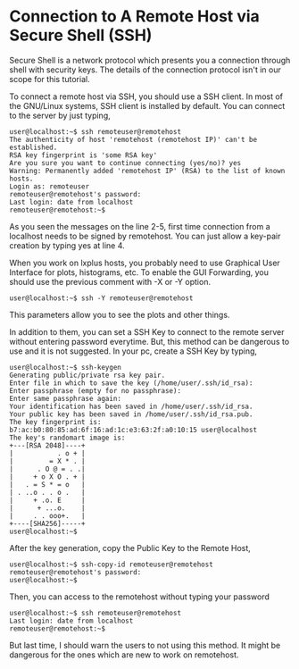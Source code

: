 # Connection to A Remote Host via Secure Shell (SSH)

Secure Shell is a network protocol which presents you a connection through shell with security keys. The details of the connection protocol isn't in our scope for this tutorial.

To connect a remote host via SSH, you should use a SSH client. In most of the GNU/Linux systems, SSH client is installed by default. You can connect to the server by just typing,

    user@localhost:~$ ssh remoteuser@remotehost
    The authenticity of host 'remotehost (remotehost IP)' can't be established.
    RSA key fingerprint is 'some RSA key'
    Are you sure you want to continue connecting (yes/no)? yes
    Warning: Permanently added 'remotehost IP' (RSA) to the list of known hosts.
    Login as: remoteuser
    remoteuser@remotehost's password:
    Last login: date from localhost
    remoteuser@remotehost:~$

As you seen the messages on the line 2-5, first time connection from a localhost needs to be signed by remotehost. You can just allow a key-pair creation by typing yes at line 4.

When you work on lxplus hosts, you probably need to use Graphical User Interface for plots, histograms, etc. To enable the GUI Forwarding, you should use the previous comment with -X or -Y option.

    user@localhost:~$ ssh -Y remoteuser@remotehost

This parameters allow you to see the plots and other things.

In addition to them, you can set a SSH Key to connect to the remote server without entering password everytime. But, this method can be dangerous to use and it is not suggested. In your pc, create a SSH Key by typing,

    user@localhost:~$ ssh-keygen
    Generating public/private rsa key pair.
    Enter file in which to save the key (/home/user/.ssh/id_rsa):
    Enter passphrase (empty for no passphrase):
    Enter same passphrase again:
    Your identification has been saved in /home/user/.ssh/id_rsa.
    Your public key has been saved in /home/user/.ssh/id_rsa.pub.
    The key fingerprint is:
    b7:ac:b0:80:85:ad:6f:16:ad:1c:e3:63:2f:a0:10:15 user@localhost
    The key's randomart image is:
    +---[RSA 2048]----+
    |           . o + |
    |         = X * . |
    |      . O @ = . .|
    |     + o X O . + |
    |   . = S * = o   |
    | . ..o . . o .   |
    |     + .o. E     |
    |      + ...o.    |
    |     . . ooo+.   |
    +----[SHA256]-----+
    user@localhost:~$

After the key generation, copy the Public Key to the Remote Host,

    user@localhost:~$ ssh-copy-id remoteuser@remotehost
    remoteuser@remotehost's password:
    user@localhost:~$

Then, you can access to the remotehost without typing your password

    user@localhost:~$ ssh remoteuser@remotehost
    Last login: date from localhost
    remoteuser@remotehost:~$

But last time, I should warn the users to not using this method. It might be dangerous for the ones which are new to work on remotehost.
